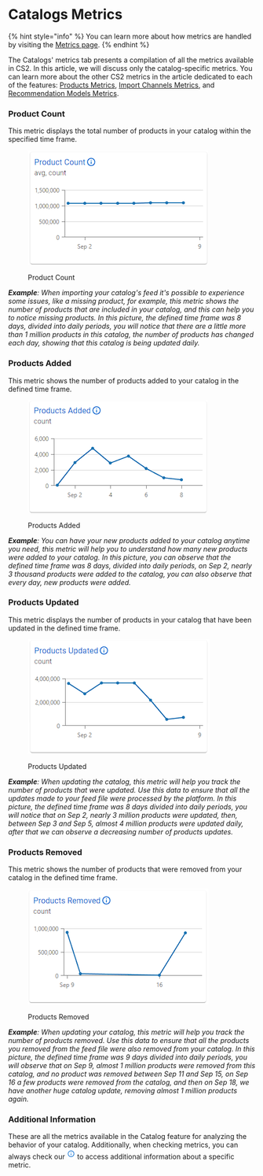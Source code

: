 # Catalogs Metrics

{% hint style="info" %}
You can learn more about how metrics are handled by visiting the [Metrics page](../../metrics.md).&#x20;
{% endhint %}

The Catalogs' metrics tab presents a compilation of all the metrics available in CS2. In this article, we will discuss only the catalog-specific metrics. You can learn more about the other CS2 metrics in the article dedicated to each of the features: [Products Metrics](products-metrics.md), [Import Channels Metrics](import-channels-metrics.md), and [Recommendation Models Metrics](recommendation-models-metrics.md).

### Product Count

This metric displays the total number of products in your catalog within the specified time frame.

<figure><img src="../../../.gitbook/assets/image (372).png" alt=""><figcaption><p>Product Count</p></figcaption></figure>

_**Example**: When importing your catalog's feed it's possible to experience some issues, like a missing product, for example, this metric shows the number of products that are included in your catalog, and this can help you to notice missing products. In this picture, the defined time frame was 8 days, divided into daily periods, you will notice that there are a little more than 1 million products in this catalog, the number of products has changed each day, showing that this catalog is being updated daily._

### Products Added

This metric shows the number of products added to your catalog in the defined time frame.

<figure><img src="../../../.gitbook/assets/image (374).png" alt=""><figcaption><p>Products Added</p></figcaption></figure>

_**Example**: You can have your new products added to your catalog anytime you need, this metric will help you to understand how many new products were added to your catalog. In this picture, you can observe that the defined time frame was 8 days, divided into daily periods, on Sep 2, nearly 3 thousand products were added to the catalog, you can also observe that every day, new products were added._

### Products Updated

This metric displays the number of products in your catalog that have been updated in the defined time frame.

<figure><img src="../../../.gitbook/assets/image (375).png" alt=""><figcaption><p>Products Updated</p></figcaption></figure>

_**Example**: When updating the catalog, this metric will help you track the number of products that were updated. Use this data to ensure that all the updates made to your feed file were processed by the platform. In this picture, the defined time frame was 8 days divided into daily periods, you will notice that on Sep 2, nearly 3 million products were updated, then, between Sep 3 and Sep 5, almost 4 million products were updated daily, after that we can observe a decreasing number of products updates._

### Products Removed

This metric shows the number of products that were removed from your catalog in the defined time frame.

<figure><img src="../../../.gitbook/assets/Captura de tela 2024-10-24 111252.png" alt=""><figcaption><p>Products Removed</p></figcaption></figure>

_**Example**: When updating your catalog, this metric will help you track the number of products removed. Use this data to ensure that all the products you removed from the feed file were also removed from your catalog. In this picture, the defined time frame was 9 days divided into daily periods, you will observe that on Sep 9, almost 1 million products were removed from this catalog, and no product was removed between Sep 11 and Sep 15, on Sep 16 a few products were removed from the catalog, and then on Sep 18, we have another huge catalog update, removing almost 1 million products again._

### Additional Information

These are all the metrics available in the Catalog feature for analyzing the behavior of your catalog. Additionally, when checking metrics, you can always check our <img src="../../../.gitbook/assets/image (28) (2).png" alt="Information" data-size="line"> to access additional information about a specific metric.
